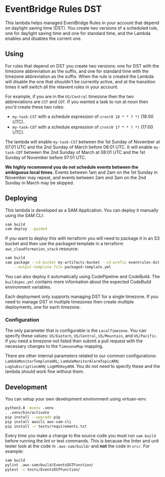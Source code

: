 # EventBridge Rules DST

This lambda helps managed EventBridge Rules in your account that depend on
daylight saving time (DST). You create two versions of a scheduled rule, one
for daylight saving time and one for standard time, and the Lambda enables and
disables the corrent one.

## Using

For rules that depend on DST you create two versions: one for DST with the
timezone abbreviation as the suffix, and one for standard time with the
timezone abbreviation as the suffix. When the rule is created the Lambda will
disable the one that shouldn't be currently active, and at the transition
times it will switch all the relavent rules in your account.

For example, if you are in the `US/Central` timezone then the two abbreviations
are `CST` and `CDT`. If you wanted a task to run at noon then you'd create
these two rules:

- `my-task-CST` with a schedule expression of `cron(0 18 * * ? *)` (18:00 UTC).
- `my-task-CDT` with a schedule expression of `cron(0 17 * * ? *)` (17:00 UTC).

The lambda will enable `my-task-CST` between the 1st Sunday of November at
07:01 UTC and the 2nd Sunday of March before 08:01 UTC. It will enable
`my-task-CDT` between the 2nd Sunday of March at 08:01 UTC and the 1st Sunday
of November before 07:01 UTC.

**We highly recommend you do not schedule events between the ambiguous local
times.** Events between 1am and 2am on the 1st Sunday in November may repeat, and
events between 2am and 3am on the 2nd Sunday in March may be skipped.

## Deploying

This lambda is developed as a SAM Application. You can deploy it manually using
the SAM CLI:

```bash
sam build
sam deploy --guided
```

If you want to deploy this with terraform you will need to package it in an
S3 bucket and then use the packaged template in a terraform
`aws_cloudformation_stack` resource:

```bash
sam build
sam package --s3-bucket my-artifacts-bucket --s3-prefix eventrules-dst \
    --output-template-file packaged-template.yml
```

You can also deploy it automatically using CodePipeline and CodeBuild. The
`buildspec.yml` contains more information about the expected CodeBuild
environment variables.

Each deployment only supports managing DST for a single timezone. If you need
to manage DST in multiple timezones then create multiple deployments, one for
each timezone.

### Configuration

The only parameter that is configurable is the `LocalTimezone`. You can specify
these values: `US/Eastern`, `US/Central`, `US/Mountain`, and `US/Pacific`. If
you need a timezone not listed then submit a pull request with the necessary
changes to the `TimezoneMap` mapping.

There are other internal parameters related to our common configurations:
`LambdaMonitorTemplateURL`; `LambdaMonitorAlarmTopicARN`; `LogSubscriptionARN`;
`LogKMSKeyARN`. You do not need to specify these and the lambda should work fine
without them.

## Development

You can setup your own development environment using virtuan-env:

```bash
python3.8 -mvenv .venv
. .venv/bin/activate
pip install --upgrade pip
pip install awscli aws-sam-cli
pip install -r tests/requirements.txt
```

Every time you make a change to the source code you must run `sam build` before
running the lint or test commands. This is because the linter and unit tester
look at the code in `.aws-sam/build/` and **not** the code in `src/`. For
example:

```bash
sam build
pylint .aws-sam/build/EventsDSTFunction/
pytest -v tests/EventsDSTFunction/
```
